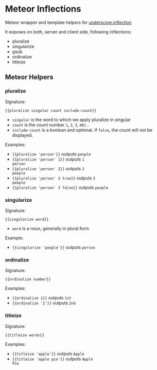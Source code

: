 Meteor Inflections
==================

Meteor wrapper and template helpers for [underscore.inflection](https://github.com/jeremyruppel/underscore.inflection)

It exposes on both, server and client side, following inflections:

* pluralize
* singularize
* gsub
* ordinalize
* titleize

## Meteor Helpers

### pluralize

Signature:

<code>{{pluralize singular count include-count}}</code>

* <code>singular</code> is the word to which we apply pluralize in singular
* <code>count</code> is the count number <code>1</code>, <code>2</code>, <code>3</code>, etc...
* <code>include-count</code> is a boolean and optional. If <code>false</code>,
the count will not be displayed.

Examples:

* <code>{{pluralize 'person'}}</code> outputs <code>people</code>
* <code>{{pluralize 'person' 1}}</code> outputs <code>1 person</code>
* <code>{{pluralize 'person' 2}}</code> outputs <code>2 people</code>
* <code>{{pluralize 'person' 3 true}}</code> outputs <code>3 people</code>
* <code>{{pluralize 'person' 3 false}}</code> outputs <code>people</code>

### singularize

Signature:

<code>{{singularize word}}</code>

* <code>word</code> is a noun, generally in plural form
 
Example:

* <code>{{singularize 'people'}}</code> outputs <code>person</code>

### ordinalize

Signature:

<code>{{ordinalize number}}</code>

Examples:

* <code>{{ordinalize 1}}</code> outputs <code>1st</code>
* <code>{{ordinalize '2'}}</code> outputs <code>2nd</code>

### titleize

Signature:

<code>{{titleize words}}</code>

Examples:

* <code>{{titleize 'apple'}}</code> outputs <code>Apple</code>
* <code>{{titleize 'apple pie'}}</code> outputs <code>Apple Pie</code>
